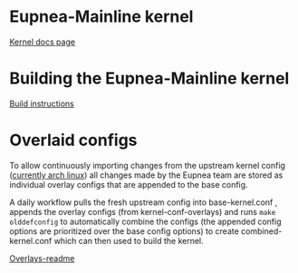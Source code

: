 # Eupnea-Mainline kernel

[Kernel docs page](https://eupnea-linux.github.io/docs/project/kernels#mainline-eupnea-kernel)

# Building the Eupnea-Mainline kernel

[Build instructions](https://eupnea-linux.github.io/docs/compile/kernel#building-the-eupnea-mainline-kernel)

# Overlaid configs

To allow continuously importing changes from the upstream kernel
config ([currently arch linux](https://raw.githubusercontent.com/archlinux/svntogit-packages/packages/linux/trunk/config))
all changes made by the Eupnea team are stored as individual overlay configs that are appended to the base config.

A daily workflow pulls the fresh upstream config into base-kernel.conf , appends the overlay configs (from
kernel-conf-overlays) and runs `make olddefconfig` to automatically combine the configs (the appended config options are
prioritized over the base config options) to create combined-kernel.conf which can then used to build the kernel.

[Overlays-readme](kernel-conf-overlays/README.md)